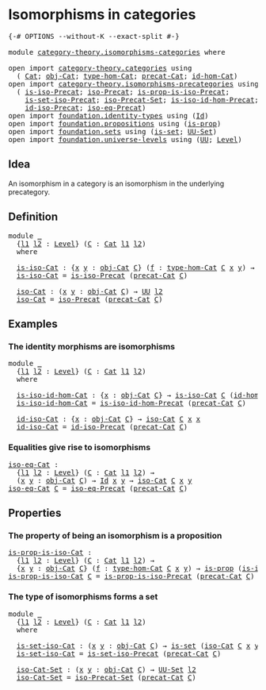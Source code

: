 # Isomorphisms in categories

<pre class="Agda"><a id="39" class="Symbol">{-#</a> <a id="43" class="Keyword">OPTIONS</a> <a id="51" class="Pragma">--without-K</a> <a id="63" class="Pragma">--exact-split</a> <a id="77" class="Symbol">#-}</a>

<a id="82" class="Keyword">module</a> <a id="89" href="category-theory.isomorphisms-categories.html" class="Module">category-theory.isomorphisms-categories</a> <a id="129" class="Keyword">where</a>

<a id="136" class="Keyword">open</a> <a id="141" class="Keyword">import</a> <a id="148" href="category-theory.categories.html" class="Module">category-theory.categories</a> <a id="175" class="Keyword">using</a>
  <a id="183" class="Symbol">(</a> <a id="185" href="category-theory.categories.html#2099" class="Function">Cat</a><a id="188" class="Symbol">;</a> <a id="190" href="category-theory.categories.html#2299" class="Function">obj-Cat</a><a id="197" class="Symbol">;</a> <a id="199" href="category-theory.categories.html#2429" class="Function">type-hom-Cat</a><a id="211" class="Symbol">;</a> <a id="213" href="category-theory.categories.html#2249" class="Function">precat-Cat</a><a id="223" class="Symbol">;</a> <a id="225" href="category-theory.categories.html#3048" class="Function">id-hom-Cat</a><a id="235" class="Symbol">)</a>
<a id="237" class="Keyword">open</a> <a id="242" class="Keyword">import</a> <a id="249" href="category-theory.isomorphisms-precategories.html" class="Module">category-theory.isomorphisms-precategories</a> <a id="292" class="Keyword">using</a>
  <a id="300" class="Symbol">(</a> <a id="302" href="category-theory.isomorphisms-precategories.html#1208" class="Function">is-iso-Precat</a><a id="315" class="Symbol">;</a> <a id="317" href="category-theory.isomorphisms-precategories.html#1466" class="Function">iso-Precat</a><a id="327" class="Symbol">;</a> <a id="329" href="category-theory.isomorphisms-precategories.html#5024" class="Function">is-prop-is-iso-Precat</a><a id="350" class="Symbol">;</a>
    <a id="356" href="category-theory.isomorphisms-precategories.html#5483" class="Function">is-set-iso-Precat</a><a id="373" class="Symbol">;</a> <a id="375" href="category-theory.isomorphisms-precategories.html#5674" class="Function">iso-Precat-Set</a><a id="389" class="Symbol">;</a> <a id="391" href="category-theory.isomorphisms-precategories.html#2732" class="Function">is-iso-id-hom-Precat</a><a id="411" class="Symbol">;</a>
    <a id="417" href="category-theory.isomorphisms-precategories.html#3044" class="Function">id-iso-Precat</a><a id="430" class="Symbol">;</a> <a id="432" href="category-theory.isomorphisms-precategories.html#3485" class="Function">iso-eq-Precat</a><a id="445" class="Symbol">)</a>
<a id="447" class="Keyword">open</a> <a id="452" class="Keyword">import</a> <a id="459" href="foundation.identity-types.html" class="Module">foundation.identity-types</a> <a id="485" class="Keyword">using</a> <a id="491" class="Symbol">(</a><a id="492" href="foundation-core.identity-types.html#641" class="Datatype">Id</a><a id="494" class="Symbol">)</a>
<a id="496" class="Keyword">open</a> <a id="501" class="Keyword">import</a> <a id="508" href="foundation.propositions.html" class="Module">foundation.propositions</a> <a id="532" class="Keyword">using</a> <a id="538" class="Symbol">(</a><a id="539" href="foundation-core.propositions.html#1246" class="Function">is-prop</a><a id="546" class="Symbol">)</a>
<a id="548" class="Keyword">open</a> <a id="553" class="Keyword">import</a> <a id="560" href="foundation.sets.html" class="Module">foundation.sets</a> <a id="576" class="Keyword">using</a> <a id="582" class="Symbol">(</a><a id="583" href="foundation-core.sets.html#1099" class="Function">is-set</a><a id="589" class="Symbol">;</a> <a id="591" href="foundation-core.sets.html#1177" class="Function">UU-Set</a><a id="597" class="Symbol">)</a>
<a id="599" class="Keyword">open</a> <a id="604" class="Keyword">import</a> <a id="611" href="foundation.universe-levels.html" class="Module">foundation.universe-levels</a> <a id="638" class="Keyword">using</a> <a id="644" class="Symbol">(</a><a id="645" href="foundation-core.universe-levels.html#222" class="Primitive">UU</a><a id="647" class="Symbol">;</a> <a id="649" href="Agda.Primitive.html#597" class="Postulate">Level</a><a id="654" class="Symbol">)</a>
</pre>
## Idea

An isomorphism in a category is an isomorphism in the underlying precategory.

## Definition

<pre class="Agda"><a id="772" class="Keyword">module</a> <a id="779" href="category-theory.isomorphisms-categories.html#779" class="Module">_</a>
  <a id="783" class="Symbol">{</a><a id="784" href="category-theory.isomorphisms-categories.html#784" class="Bound">l1</a> <a id="787" href="category-theory.isomorphisms-categories.html#787" class="Bound">l2</a> <a id="790" class="Symbol">:</a> <a id="792" href="Agda.Primitive.html#597" class="Postulate">Level</a><a id="797" class="Symbol">}</a> <a id="799" class="Symbol">(</a><a id="800" href="category-theory.isomorphisms-categories.html#800" class="Bound">C</a> <a id="802" class="Symbol">:</a> <a id="804" href="category-theory.categories.html#2099" class="Function">Cat</a> <a id="808" href="category-theory.isomorphisms-categories.html#784" class="Bound">l1</a> <a id="811" href="category-theory.isomorphisms-categories.html#787" class="Bound">l2</a><a id="813" class="Symbol">)</a>
  <a id="817" class="Keyword">where</a>

  <a id="826" href="category-theory.isomorphisms-categories.html#826" class="Function">is-iso-Cat</a> <a id="837" class="Symbol">:</a> <a id="839" class="Symbol">{</a><a id="840" href="category-theory.isomorphisms-categories.html#840" class="Bound">x</a> <a id="842" href="category-theory.isomorphisms-categories.html#842" class="Bound">y</a> <a id="844" class="Symbol">:</a> <a id="846" href="category-theory.categories.html#2299" class="Function">obj-Cat</a> <a id="854" href="category-theory.isomorphisms-categories.html#800" class="Bound">C</a><a id="855" class="Symbol">}</a> <a id="857" class="Symbol">(</a><a id="858" href="category-theory.isomorphisms-categories.html#858" class="Bound">f</a> <a id="860" class="Symbol">:</a> <a id="862" href="category-theory.categories.html#2429" class="Function">type-hom-Cat</a> <a id="875" href="category-theory.isomorphisms-categories.html#800" class="Bound">C</a> <a id="877" href="category-theory.isomorphisms-categories.html#840" class="Bound">x</a> <a id="879" href="category-theory.isomorphisms-categories.html#842" class="Bound">y</a><a id="880" class="Symbol">)</a> <a id="882" class="Symbol">→</a> <a id="884" href="foundation-core.universe-levels.html#222" class="Primitive">UU</a> <a id="887" href="category-theory.isomorphisms-categories.html#787" class="Bound">l2</a>
  <a id="892" href="category-theory.isomorphisms-categories.html#826" class="Function">is-iso-Cat</a> <a id="903" class="Symbol">=</a> <a id="905" href="category-theory.isomorphisms-precategories.html#1208" class="Function">is-iso-Precat</a> <a id="919" class="Symbol">(</a><a id="920" href="category-theory.categories.html#2249" class="Function">precat-Cat</a> <a id="931" href="category-theory.isomorphisms-categories.html#800" class="Bound">C</a><a id="932" class="Symbol">)</a>

  <a id="937" href="category-theory.isomorphisms-categories.html#937" class="Function">iso-Cat</a> <a id="945" class="Symbol">:</a> <a id="947" class="Symbol">(</a><a id="948" href="category-theory.isomorphisms-categories.html#948" class="Bound">x</a> <a id="950" href="category-theory.isomorphisms-categories.html#950" class="Bound">y</a> <a id="952" class="Symbol">:</a> <a id="954" href="category-theory.categories.html#2299" class="Function">obj-Cat</a> <a id="962" href="category-theory.isomorphisms-categories.html#800" class="Bound">C</a><a id="963" class="Symbol">)</a> <a id="965" class="Symbol">→</a> <a id="967" href="foundation-core.universe-levels.html#222" class="Primitive">UU</a> <a id="970" href="category-theory.isomorphisms-categories.html#787" class="Bound">l2</a>
  <a id="975" href="category-theory.isomorphisms-categories.html#937" class="Function">iso-Cat</a> <a id="983" class="Symbol">=</a> <a id="985" href="category-theory.isomorphisms-precategories.html#1466" class="Function">iso-Precat</a> <a id="996" class="Symbol">(</a><a id="997" href="category-theory.categories.html#2249" class="Function">precat-Cat</a> <a id="1008" href="category-theory.isomorphisms-categories.html#800" class="Bound">C</a><a id="1009" class="Symbol">)</a>
</pre>
## Examples

### The identity morphisms are isomorphisms

<pre class="Agda"><a id="1082" class="Keyword">module</a> <a id="1089" href="category-theory.isomorphisms-categories.html#1089" class="Module">_</a>
  <a id="1093" class="Symbol">{</a><a id="1094" href="category-theory.isomorphisms-categories.html#1094" class="Bound">l1</a> <a id="1097" href="category-theory.isomorphisms-categories.html#1097" class="Bound">l2</a> <a id="1100" class="Symbol">:</a> <a id="1102" href="Agda.Primitive.html#597" class="Postulate">Level</a><a id="1107" class="Symbol">}</a> <a id="1109" class="Symbol">(</a><a id="1110" href="category-theory.isomorphisms-categories.html#1110" class="Bound">C</a> <a id="1112" class="Symbol">:</a> <a id="1114" href="category-theory.categories.html#2099" class="Function">Cat</a> <a id="1118" href="category-theory.isomorphisms-categories.html#1094" class="Bound">l1</a> <a id="1121" href="category-theory.isomorphisms-categories.html#1097" class="Bound">l2</a><a id="1123" class="Symbol">)</a>
  <a id="1127" class="Keyword">where</a>

  <a id="1136" href="category-theory.isomorphisms-categories.html#1136" class="Function">is-iso-id-hom-Cat</a> <a id="1154" class="Symbol">:</a> <a id="1156" class="Symbol">{</a><a id="1157" href="category-theory.isomorphisms-categories.html#1157" class="Bound">x</a> <a id="1159" class="Symbol">:</a> <a id="1161" href="category-theory.categories.html#2299" class="Function">obj-Cat</a> <a id="1169" href="category-theory.isomorphisms-categories.html#1110" class="Bound">C</a><a id="1170" class="Symbol">}</a> <a id="1172" class="Symbol">→</a> <a id="1174" href="category-theory.isomorphisms-categories.html#826" class="Function">is-iso-Cat</a> <a id="1185" href="category-theory.isomorphisms-categories.html#1110" class="Bound">C</a> <a id="1187" class="Symbol">(</a><a id="1188" href="category-theory.categories.html#3048" class="Function">id-hom-Cat</a> <a id="1199" href="category-theory.isomorphisms-categories.html#1110" class="Bound">C</a> <a id="1201" class="Symbol">{</a><a id="1202" href="category-theory.isomorphisms-categories.html#1157" class="Bound">x</a><a id="1203" class="Symbol">})</a>
  <a id="1208" href="category-theory.isomorphisms-categories.html#1136" class="Function">is-iso-id-hom-Cat</a> <a id="1226" class="Symbol">=</a> <a id="1228" href="category-theory.isomorphisms-precategories.html#2732" class="Function">is-iso-id-hom-Precat</a> <a id="1249" class="Symbol">(</a><a id="1250" href="category-theory.categories.html#2249" class="Function">precat-Cat</a> <a id="1261" href="category-theory.isomorphisms-categories.html#1110" class="Bound">C</a><a id="1262" class="Symbol">)</a>

  <a id="1267" href="category-theory.isomorphisms-categories.html#1267" class="Function">id-iso-Cat</a> <a id="1278" class="Symbol">:</a> <a id="1280" class="Symbol">{</a><a id="1281" href="category-theory.isomorphisms-categories.html#1281" class="Bound">x</a> <a id="1283" class="Symbol">:</a> <a id="1285" href="category-theory.categories.html#2299" class="Function">obj-Cat</a> <a id="1293" href="category-theory.isomorphisms-categories.html#1110" class="Bound">C</a><a id="1294" class="Symbol">}</a> <a id="1296" class="Symbol">→</a> <a id="1298" href="category-theory.isomorphisms-categories.html#937" class="Function">iso-Cat</a> <a id="1306" href="category-theory.isomorphisms-categories.html#1110" class="Bound">C</a> <a id="1308" href="category-theory.isomorphisms-categories.html#1281" class="Bound">x</a> <a id="1310" href="category-theory.isomorphisms-categories.html#1281" class="Bound">x</a>
  <a id="1314" href="category-theory.isomorphisms-categories.html#1267" class="Function">id-iso-Cat</a> <a id="1325" class="Symbol">=</a> <a id="1327" href="category-theory.isomorphisms-precategories.html#3044" class="Function">id-iso-Precat</a> <a id="1341" class="Symbol">(</a><a id="1342" href="category-theory.categories.html#2249" class="Function">precat-Cat</a> <a id="1353" href="category-theory.isomorphisms-categories.html#1110" class="Bound">C</a><a id="1354" class="Symbol">)</a>
</pre>
### Equalities give rise to isomorphisms

<pre class="Agda"><a id="iso-eq-Cat"></a><a id="1411" href="category-theory.isomorphisms-categories.html#1411" class="Function">iso-eq-Cat</a> <a id="1422" class="Symbol">:</a>
  <a id="1426" class="Symbol">{</a><a id="1427" href="category-theory.isomorphisms-categories.html#1427" class="Bound">l1</a> <a id="1430" href="category-theory.isomorphisms-categories.html#1430" class="Bound">l2</a> <a id="1433" class="Symbol">:</a> <a id="1435" href="Agda.Primitive.html#597" class="Postulate">Level</a><a id="1440" class="Symbol">}</a> <a id="1442" class="Symbol">(</a><a id="1443" href="category-theory.isomorphisms-categories.html#1443" class="Bound">C</a> <a id="1445" class="Symbol">:</a> <a id="1447" href="category-theory.categories.html#2099" class="Function">Cat</a> <a id="1451" href="category-theory.isomorphisms-categories.html#1427" class="Bound">l1</a> <a id="1454" href="category-theory.isomorphisms-categories.html#1430" class="Bound">l2</a><a id="1456" class="Symbol">)</a> <a id="1458" class="Symbol">→</a>
  <a id="1462" class="Symbol">(</a><a id="1463" href="category-theory.isomorphisms-categories.html#1463" class="Bound">x</a> <a id="1465" href="category-theory.isomorphisms-categories.html#1465" class="Bound">y</a> <a id="1467" class="Symbol">:</a> <a id="1469" href="category-theory.categories.html#2299" class="Function">obj-Cat</a> <a id="1477" href="category-theory.isomorphisms-categories.html#1443" class="Bound">C</a><a id="1478" class="Symbol">)</a> <a id="1480" class="Symbol">→</a> <a id="1482" href="foundation-core.identity-types.html#641" class="Datatype">Id</a> <a id="1485" href="category-theory.isomorphisms-categories.html#1463" class="Bound">x</a> <a id="1487" href="category-theory.isomorphisms-categories.html#1465" class="Bound">y</a> <a id="1489" class="Symbol">→</a> <a id="1491" href="category-theory.isomorphisms-categories.html#937" class="Function">iso-Cat</a> <a id="1499" href="category-theory.isomorphisms-categories.html#1443" class="Bound">C</a> <a id="1501" href="category-theory.isomorphisms-categories.html#1463" class="Bound">x</a> <a id="1503" href="category-theory.isomorphisms-categories.html#1465" class="Bound">y</a>
<a id="1505" href="category-theory.isomorphisms-categories.html#1411" class="Function">iso-eq-Cat</a> <a id="1516" href="category-theory.isomorphisms-categories.html#1516" class="Bound">C</a> <a id="1518" class="Symbol">=</a> <a id="1520" href="category-theory.isomorphisms-precategories.html#3485" class="Function">iso-eq-Precat</a> <a id="1534" class="Symbol">(</a><a id="1535" href="category-theory.categories.html#2249" class="Function">precat-Cat</a> <a id="1546" href="category-theory.isomorphisms-categories.html#1516" class="Bound">C</a><a id="1547" class="Symbol">)</a>
</pre>
## Properties

### The property of being an isomorphism is a proposition

<pre class="Agda"><a id="is-prop-is-iso-Cat"></a><a id="1636" href="category-theory.isomorphisms-categories.html#1636" class="Function">is-prop-is-iso-Cat</a> <a id="1655" class="Symbol">:</a>
  <a id="1659" class="Symbol">{</a><a id="1660" href="category-theory.isomorphisms-categories.html#1660" class="Bound">l1</a> <a id="1663" href="category-theory.isomorphisms-categories.html#1663" class="Bound">l2</a> <a id="1666" class="Symbol">:</a> <a id="1668" href="Agda.Primitive.html#597" class="Postulate">Level</a><a id="1673" class="Symbol">}</a> <a id="1675" class="Symbol">(</a><a id="1676" href="category-theory.isomorphisms-categories.html#1676" class="Bound">C</a> <a id="1678" class="Symbol">:</a> <a id="1680" href="category-theory.categories.html#2099" class="Function">Cat</a> <a id="1684" href="category-theory.isomorphisms-categories.html#1660" class="Bound">l1</a> <a id="1687" href="category-theory.isomorphisms-categories.html#1663" class="Bound">l2</a><a id="1689" class="Symbol">)</a> <a id="1691" class="Symbol">→</a>
  <a id="1695" class="Symbol">{</a><a id="1696" href="category-theory.isomorphisms-categories.html#1696" class="Bound">x</a> <a id="1698" href="category-theory.isomorphisms-categories.html#1698" class="Bound">y</a> <a id="1700" class="Symbol">:</a> <a id="1702" href="category-theory.categories.html#2299" class="Function">obj-Cat</a> <a id="1710" href="category-theory.isomorphisms-categories.html#1676" class="Bound">C</a><a id="1711" class="Symbol">}</a> <a id="1713" class="Symbol">(</a><a id="1714" href="category-theory.isomorphisms-categories.html#1714" class="Bound">f</a> <a id="1716" class="Symbol">:</a> <a id="1718" href="category-theory.categories.html#2429" class="Function">type-hom-Cat</a> <a id="1731" href="category-theory.isomorphisms-categories.html#1676" class="Bound">C</a> <a id="1733" href="category-theory.isomorphisms-categories.html#1696" class="Bound">x</a> <a id="1735" href="category-theory.isomorphisms-categories.html#1698" class="Bound">y</a><a id="1736" class="Symbol">)</a> <a id="1738" class="Symbol">→</a> <a id="1740" href="foundation-core.propositions.html#1246" class="Function">is-prop</a> <a id="1748" class="Symbol">(</a><a id="1749" href="category-theory.isomorphisms-categories.html#826" class="Function">is-iso-Cat</a> <a id="1760" href="category-theory.isomorphisms-categories.html#1676" class="Bound">C</a> <a id="1762" href="category-theory.isomorphisms-categories.html#1714" class="Bound">f</a><a id="1763" class="Symbol">)</a>
<a id="1765" href="category-theory.isomorphisms-categories.html#1636" class="Function">is-prop-is-iso-Cat</a> <a id="1784" href="category-theory.isomorphisms-categories.html#1784" class="Bound">C</a> <a id="1786" class="Symbol">=</a> <a id="1788" href="category-theory.isomorphisms-precategories.html#5024" class="Function">is-prop-is-iso-Precat</a> <a id="1810" class="Symbol">(</a><a id="1811" href="category-theory.categories.html#2249" class="Function">precat-Cat</a> <a id="1822" href="category-theory.isomorphisms-categories.html#1784" class="Bound">C</a><a id="1823" class="Symbol">)</a>
</pre>
### The type of isomorphisms forms a set

<pre class="Agda"><a id="1880" class="Keyword">module</a> <a id="1887" href="category-theory.isomorphisms-categories.html#1887" class="Module">_</a>
  <a id="1891" class="Symbol">{</a><a id="1892" href="category-theory.isomorphisms-categories.html#1892" class="Bound">l1</a> <a id="1895" href="category-theory.isomorphisms-categories.html#1895" class="Bound">l2</a> <a id="1898" class="Symbol">:</a> <a id="1900" href="Agda.Primitive.html#597" class="Postulate">Level</a><a id="1905" class="Symbol">}</a> <a id="1907" class="Symbol">(</a><a id="1908" href="category-theory.isomorphisms-categories.html#1908" class="Bound">C</a> <a id="1910" class="Symbol">:</a> <a id="1912" href="category-theory.categories.html#2099" class="Function">Cat</a> <a id="1916" href="category-theory.isomorphisms-categories.html#1892" class="Bound">l1</a> <a id="1919" href="category-theory.isomorphisms-categories.html#1895" class="Bound">l2</a><a id="1921" class="Symbol">)</a>
  <a id="1925" class="Keyword">where</a>

  <a id="1934" href="category-theory.isomorphisms-categories.html#1934" class="Function">is-set-iso-Cat</a> <a id="1949" class="Symbol">:</a> <a id="1951" class="Symbol">(</a><a id="1952" href="category-theory.isomorphisms-categories.html#1952" class="Bound">x</a> <a id="1954" href="category-theory.isomorphisms-categories.html#1954" class="Bound">y</a> <a id="1956" class="Symbol">:</a> <a id="1958" href="category-theory.categories.html#2299" class="Function">obj-Cat</a> <a id="1966" href="category-theory.isomorphisms-categories.html#1908" class="Bound">C</a><a id="1967" class="Symbol">)</a> <a id="1969" class="Symbol">→</a> <a id="1971" href="foundation-core.sets.html#1099" class="Function">is-set</a> <a id="1978" class="Symbol">(</a><a id="1979" href="category-theory.isomorphisms-categories.html#937" class="Function">iso-Cat</a> <a id="1987" href="category-theory.isomorphisms-categories.html#1908" class="Bound">C</a> <a id="1989" href="category-theory.isomorphisms-categories.html#1952" class="Bound">x</a> <a id="1991" href="category-theory.isomorphisms-categories.html#1954" class="Bound">y</a><a id="1992" class="Symbol">)</a>
  <a id="1996" href="category-theory.isomorphisms-categories.html#1934" class="Function">is-set-iso-Cat</a> <a id="2011" class="Symbol">=</a> <a id="2013" href="category-theory.isomorphisms-precategories.html#5483" class="Function">is-set-iso-Precat</a> <a id="2031" class="Symbol">(</a><a id="2032" href="category-theory.categories.html#2249" class="Function">precat-Cat</a> <a id="2043" href="category-theory.isomorphisms-categories.html#1908" class="Bound">C</a><a id="2044" class="Symbol">)</a>

  <a id="2049" href="category-theory.isomorphisms-categories.html#2049" class="Function">iso-Cat-Set</a> <a id="2061" class="Symbol">:</a> <a id="2063" class="Symbol">(</a><a id="2064" href="category-theory.isomorphisms-categories.html#2064" class="Bound">x</a> <a id="2066" href="category-theory.isomorphisms-categories.html#2066" class="Bound">y</a> <a id="2068" class="Symbol">:</a> <a id="2070" href="category-theory.categories.html#2299" class="Function">obj-Cat</a> <a id="2078" href="category-theory.isomorphisms-categories.html#1908" class="Bound">C</a><a id="2079" class="Symbol">)</a> <a id="2081" class="Symbol">→</a> <a id="2083" href="foundation-core.sets.html#1177" class="Function">UU-Set</a> <a id="2090" href="category-theory.isomorphisms-categories.html#1895" class="Bound">l2</a>
  <a id="2095" href="category-theory.isomorphisms-categories.html#2049" class="Function">iso-Cat-Set</a> <a id="2107" class="Symbol">=</a> <a id="2109" href="category-theory.isomorphisms-precategories.html#5674" class="Function">iso-Precat-Set</a> <a id="2124" class="Symbol">(</a><a id="2125" href="category-theory.categories.html#2249" class="Function">precat-Cat</a> <a id="2136" href="category-theory.isomorphisms-categories.html#1908" class="Bound">C</a><a id="2137" class="Symbol">)</a>
</pre>
